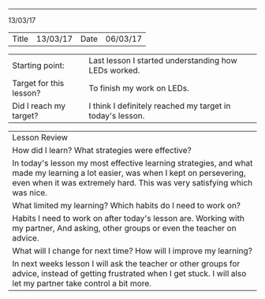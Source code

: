 ---
13/03/17

<table>
  <tr>
    <td>Title</td>
    <td>13/03/17</td>
    <td>Date</td>
    <td>06/03/17</td>
  </tr>
</table>


<table>
  <tr>
    <td>Starting point:</td>
    <td>Last lesson I started understanding how LEDs worked.</td>
  </tr>
  <tr>
    <td>Target for this lesson?</td>
    <td>To finish my work on LEDs.</td>
  </tr>
  <tr>
    <td>Did I reach my target? 
</td>
    <td> I think I definitely reached my target in today's lesson.</td>
  </tr>
</table>


<table>
  <tr>
    <td>Lesson Review</td>
  </tr>
  <tr>
    <td>How did I learn? What strategies were effective? </td>
  </tr>
  <tr>
    <td>
In today's lesson my most effective learning strategies, and what made my learning a lot easier, was when I kept on persevering, even when it was extremely hard. This was very satisfying which was nice.</td>
  </tr>
  <tr>
    <td>What limited my learning? Which habits do I need to work on? </td>
  </tr>
  <tr>
    <td>
Habits I need to work on after today's lesson are. Working with my partner, And asking, other groups or even the teacher on advice.</td>
  </tr>
  <tr>
    <td>What will I change for next time? How will I improve my learning?</td>
  </tr>
  <tr>
    <td>
In next weeks lesson I will ask the teacher or other groups for advice, instead of getting frustrated when I get stuck. I will also let my partner take control a bit more.</td>
  </tr>
</table>


